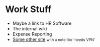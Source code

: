 # Work Stuff

* Maybe a link to HR Software
* The internal wiki
* Expense Reporting
* [Some other site](http://someapp) <small>with a note like 'needs VPN'</small>

